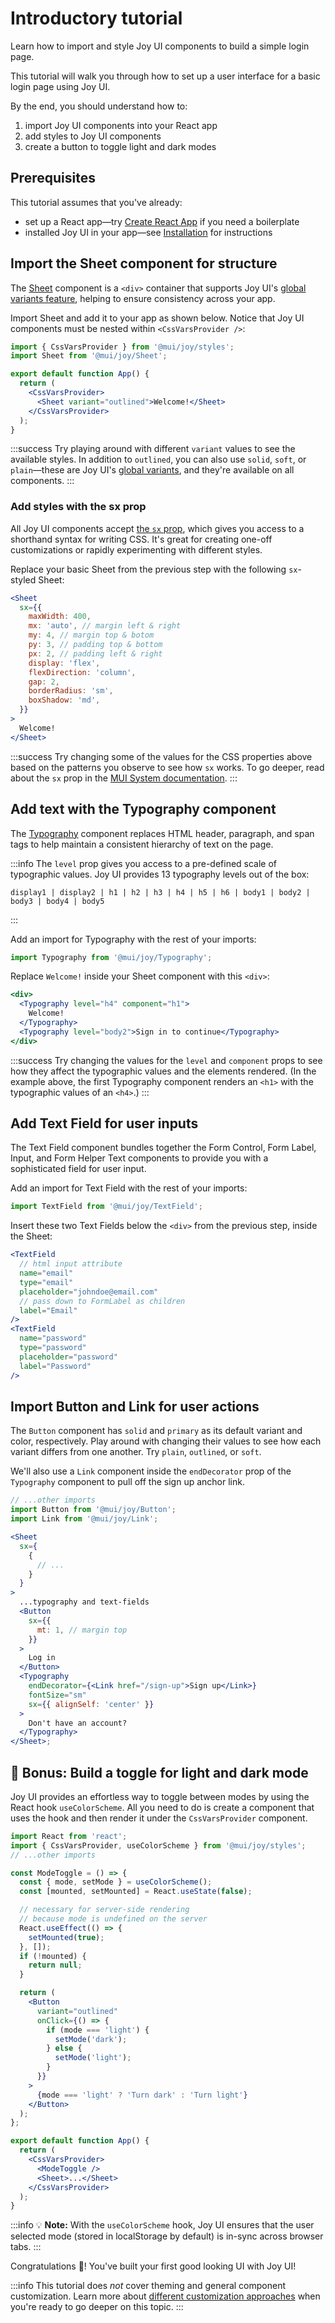 # Introductory tutorial

<p class="description">Learn how to import and style Joy UI components to build a simple login page.</p>

This tutorial will walk you through how to set up a user interface for a basic login page using Joy UI.

By the end, you should understand how to:

1. import Joy UI components into your React app
2. add styles to Joy UI components
3. create a button to toggle light and dark modes

## Prerequisites

This tutorial assumes that you've already:

- set up a React app—try [Create React App](https://create-react-app.dev/) if you need a boilerplate
- installed Joy UI in your app—see [Installation](/joy-ui/getting-started/installation/) for instructions

## Import the Sheet component for structure

The [Sheet](/joy-ui/react-sheet/) component is a `<div>` container that supports Joy UI's [global variants feature](/joy-ui/main-features/global-variants/), helping to ensure consistency across your app.

Import Sheet and add it to your app as shown below.
Notice that Joy UI components must be nested within `<CssVarsProvider />`:

```jsx
import { CssVarsProvider } from '@mui/joy/styles';
import Sheet from '@mui/joy/Sheet';

export default function App() {
  return (
    <CssVarsProvider>
      <Sheet variant="outlined">Welcome!</Sheet>
    </CssVarsProvider>
  );
}
```

:::success
Try playing around with different `variant` values to see the available styles.
In addition to `outlined`, you can also use `solid`, `soft`, or `plain`—these are Joy UI's [global variants](/joy-ui/main-features/global-variants/), and they're available on all components.
:::

### Add styles with the sx prop

All Joy UI components accept [the `sx` prop](/system/getting-started/the-sx-prop/), which gives you access to a shorthand syntax for writing CSS.
It's great for creating one-off customizations or rapidly experimenting with different styles.

Replace your basic Sheet from the previous step with the following `sx`-styled Sheet:

```jsx
<Sheet
  sx={{
    maxWidth: 400,
    mx: 'auto', // margin left & right
    my: 4, // margin top & botom
    py: 3, // padding top & bottom
    px: 2, // padding left & right
    display: 'flex',
    flexDirection: 'column',
    gap: 2,
    borderRadius: 'sm',
    boxShadow: 'md',
  }}
>
  Welcome!
</Sheet>
```

:::success
Try changing some of the values for the CSS properties above based on the patterns you observe to see how `sx` works.
To go deeper, read about the `sx` prop in the [MUI System documentation](/system/getting-started/the-sx-prop/).
:::

## Add text with the Typography component

The [Typography](/joy-ui/react-typography/) component replaces HTML header, paragraph, and span tags to help maintain a consistent hierarchy of text on the page.

:::info
The `level` prop gives you access to a pre-defined scale of typographic values.
Joy UI provides 13 typography levels out of the box:

`display1 | display2 | h1 | h2 | h3 | h4 | h5 | h6 | body1 | body2 | body3 | body4 | body5`

:::

Add an import for Typography with the rest of your imports:

```jsx
import Typography from '@mui/joy/Typography';
```

Replace `Welcome!` inside your Sheet component with this `<div>`:

```jsx
<div>
  <Typography level="h4" component="h1">
    Welcome!
  </Typography>
  <Typography level="body2">Sign in to continue</Typography>
</div>
```

:::success
Try changing the values for the `level` and `component` props to see how they affect the typographic values and the elements rendered.
(In the example above, the first Typography component renders an `<h1>` with the typographic values of an `<h4>`.)
:::

## Add Text Field for user inputs

The Text Field component bundles together the Form Control, Form Label, Input, and Form Helper Text components to provide you with a sophisticated field for user input.

Add an import for Text Field with the rest of your imports:

```jsx
import TextField from '@mui/joy/TextField';
```

Insert these two Text Fields below the `<div>` from the previous step, inside the Sheet:

```jsx
<TextField
  // html input attribute
  name="email"
  type="email"
  placeholder="johndoe@email.com"
  // pass down to FormLabel as children
  label="Email"
/>
<TextField
  name="password"
  type="password"
  placeholder="password"
  label="Password"
/>
```

## Import Button and Link for user actions

The `Button` component has `solid` and `primary` as its default variant and color, respectively.
Play around with changing their values to see how each variant differs from one another.
Try `plain`, `outlined`, or `soft`.

We'll also use a `Link` component inside the `endDecorator` prop of the `Typography` component to pull off the sign up anchor link.

```jsx
// ...other imports
import Button from '@mui/joy/Button';
import Link from '@mui/joy/Link';

<Sheet
  sx={
    {
      // ...
    }
  }
>
  ...typography and text-fields
  <Button
    sx={{
      mt: 1, // margin top
    }}
  >
    Log in
  </Button>
  <Typography
    endDecorator={<Link href="/sign-up">Sign up</Link>}
    fontSize="sm"
    sx={{ alignSelf: 'center' }}
  >
    Don't have an account?
  </Typography>
</Sheet>;
```

<!-- TODO: Add the result image -->

## 🎁 Bonus: Build a toggle for light and dark mode

Joy UI provides an effortless way to toggle between modes by using the React hook `useColorScheme`.
All you need to do is create a component that uses the hook and then render it under the `CssVarsProvider` component.

```jsx
import React from 'react';
import { CssVarsProvider, useColorScheme } from '@mui/joy/styles';
// ...other imports

const ModeToggle = () => {
  const { mode, setMode } = useColorScheme();
  const [mounted, setMounted] = React.useState(false);

  // necessary for server-side rendering
  // because mode is undefined on the server
  React.useEffect(() => {
    setMounted(true);
  }, []);
  if (!mounted) {
    return null;
  }

  return (
    <Button
      variant="outlined"
      onClick={() => {
        if (mode === 'light') {
          setMode('dark');
        } else {
          setMode('light');
        }
      }}
    >
      {mode === 'light' ? 'Turn dark' : 'Turn light'}
    </Button>
  );
};

export default function App() {
  return (
    <CssVarsProvider>
      <ModeToggle />
      <Sheet>...</Sheet>
    </CssVarsProvider>
  );
}
```

:::info
💡 **Note:** With the `useColorScheme` hook, Joy UI ensures that the user selected mode (stored in localStorage by default) is in-sync across browser tabs.
:::

Congratulations 🎉! You've built your first good looking UI with Joy UI!

:::info
This tutorial does _not_ cover theming and general component customization.
Learn more about [different customization approaches](/joy-ui/customization/approaches/) when you're ready to go deeper on this topic.
:::
